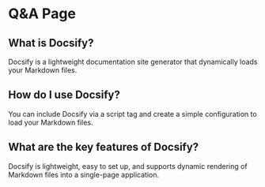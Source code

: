 # Q&A Page

## What is Docsify?
Docsify is a lightweight documentation site generator that dynamically loads your Markdown files.

## How do I use Docsify?
You can include Docsify via a script tag and create a simple configuration to load your Markdown files.

## What are the key features of Docsify?
Docsify is lightweight, easy to set up, and supports dynamic rendering of Markdown files into a single-page application.
